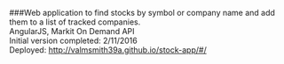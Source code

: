 ###Web application to find stocks by symbol or company name and add them to a list of tracked companies.  
AngularJS, Markit On Demand API  
Initial version completed: 2/11/2016  
Deployed: http://valmsmith39a.github.io/stock-app/#/
